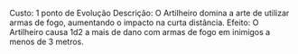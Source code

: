 Custo: 1 ponto de Evolução
Descrição: O Artilheiro domina a arte de utilizar armas de fogo, aumentando o impacto na curta distância.
Efeito: O Artilheiro causa 1d2 a mais de dano com armas de fogo em inimigos a menos de 3 metros.